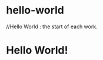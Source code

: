 # hello-world
//Hello World : the start of each work. 
 
 <html>
  <head> 
    <title> First Program </title>
  </head>
  <body>
    <h1> Hello World! </h1>
  </body>
  </html>
  
